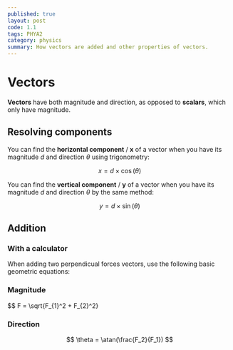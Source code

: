 ```yaml
---
published: true
layout: post
code: 1.1
tags: PHYA2
category: physics
summary: How vectors are added and other properties of vectors.
---
```


# Vectors

**Vectors** have both magnitude and direction, as opposed to **scalars**, which only have magnitude.

## Resolving components

You can find the **horizontal component** / **x** of a vector when you have its magnitude $d$ and direction $\theta$ using trigonometry:

$$ x = d \times \cos(\theta) $$

You can find the **vertical component** / **y** of a vector when you have its magnitude $d$ and direction $\theta$ by the same method:

$$ y = d \times \sin(\theta) $$

## Addition

### With a calculator
When adding two perpendicual forces vectors, use the following basic geometric equations:
### Magnitude
$$ F = \sqrt{F_{1}^2 + F_{2}^2}
### Direction
$$ \theta = \atan(\frac{F_2}{F_1}) $$

